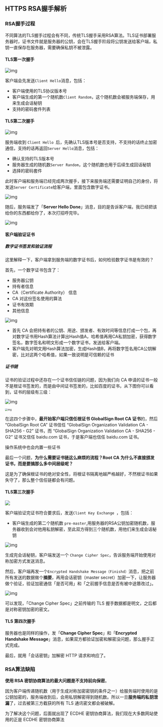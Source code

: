 ## HTTPS RSA握手解析

### RSA握手过程

不同算法的TLS握手过程会有不同，传统TLS握手采用RSA算法。TLS证书部署服务器时，证书文件就是服务器的公钥，会在TLS握手阶段将公钥发送给客户端，私钥一直保存在服务器，需要确保私钥不被泄露。

#### TLS第一次握手

![img](https://cdn.xiaolincoding.com/gh/xiaolincoder/ImageHost4@main/%E7%BD%91%E7%BB%9C/https/clienthello.png)

客户端会先发送`Client Hello`消息，包括：

+ 客户端使用的TLS协议版本号
+ 客户端生成的第一个随机数`Client Random`，这个随机数会被服务端保存，用来生成会话秘钥
+ 支持的密码套件列表

#### TLS第二次握手

![img](https://cdn.xiaolincoding.com/gh/xiaolincoder/ImageHost4@main/%E7%BD%91%E7%BB%9C/https/serverhello.png)

服务端收到 `Client Hello `后，先确认TLS版本号是否支持，不支持的话终止加密通信，支持的话再返回`Server Hello`消息，包括：

+ 确认支持的TLS版本号
+ 服务器生成的随机数`Server Random`，这个随机数也用于后续生成回话秘钥
+ 选择的密码套件

此时客户端和服务端已经完成两次握手，接下来服务端还需要证明自己的身份，将发送`Server Certificate`给客户端，里面包含数字证书。

![img](https://cdn.xiaolincoding.com/gh/xiaolincoder/ImageHost4@main/%E7%BD%91%E7%BB%9C/https/certificate.png)

随后，服务端发了「**Server Hello Done**」消息，目的是告诉客户端，我已经把该给你的东西都给你了，本次打招呼完毕。

![img](https://cdn.xiaolincoding.com/gh/xiaolincoder/ImageHost4@main/%E7%BD%91%E7%BB%9C/https/serverhellodone.png)

#### 客户端验证证书

##### 数字证书签发和验证流程

这里解释一下，客户端拿到服务端的数字证书后，如何检验数字证书是有效的？

首先，一个数字证书包含了：

+ 服务器公钥
+ 持有者信息
+ CA（Certificate Authority） 信息
+ CA 对这份签名使用的算法
+ 证书有效期
+ 其他信息

![img](https://cdn.xiaolincoding.com/gh/xiaolincoder/ImageHost4@main/%E7%BD%91%E7%BB%9C/https/%E8%AF%81%E4%B9%A6%E7%9A%84%E6%A0%A1%E9%AA%8C.png)

+ 首先 CA 会把持有者的公钥、用途、颁发者、有效时间等信息打成一个包，再对数字证书用Hash算法计算出Hash值A，哈希值再用CA私钥加密，获得数字签名，数字签名和明文形成一个数字证书，发送给客户端。
+ 客户端先对明文用Hash算法加密，生成Hash值B，再将数字签名用CA公钥解密，比对这两个哈希值，如果一致说明是可信赖的证书

##### 证书链

证书的验证过程中还存在一个证书信任链的问题，因为我们向 CA 申请的证书一般不是根证书签发的，而是由中间证书签发的，比如百度的证书，从下图你可以看到，证书的层级有三级：

![img](https://cdn.xiaolincoding.com/gh/xiaolincoder/ImageHost4@main/%E7%BD%91%E7%BB%9C/https/baidu%E8%AF%81%E4%B9%A6.png)

<img src="https://cdn.xiaolincoding.com/gh/xiaolincoder/ImageHost4@main/%E7%BD%91%E7%BB%9C/https/%E7%94%A8%E6%88%B7%E4%BF%A1%E4%BB%BB.png" alt="img" style="zoom:53%;" />

在这四个步骤中，**最开始客户端只信任根证书 GlobalSign Root CA 证书**的，然后 “GlobalSign Root CA” 证书信任 “GlobalSign Organization Validation CA - SHA256 - G2” 证书，而 “GlobalSign Organization Validation CA - SHA256 - G2” 证书又信任 baidu.com 证书，于是客户端也信任 baidu.com 证书。

操作系统中也会内置一些证书

最后一个问题，**为什么需要证书链这么麻烦的流程？Root CA 为什么不直接颁发证书，而是要搞那么多中间层级呢？**

这是为了确保根证书的绝对安全性，将根证书隔离地越严格越好，不然根证书如果失守了，那么整个信任链都会有问题。

#### TLS第三次握手

![](https://cdn.xiaolincoding.com/gh/xiaolincoder/ImageHost4@main/%E7%BD%91%E7%BB%9C/https/clietnkeyexchange.png)

客户端验证完证书符合要求后，发送`Client Key Exchange `，包括：

+ 客户端生成的第二个随机数 `pre-master`,用服务器的RSA公钥加密随机数，服务器收到会对他用私钥解密，至此双方得到三个随机数，用他们来生成会话秘钥

![img](https://cdn.xiaolincoding.com/gh/xiaolincoder/ImageHost4@main/%E7%BD%91%E7%BB%9C/https/cipherspecmessage.png)

生成完会话秘钥，客户端发送一个 `Change Cipher Spec`，告诉服务端开始使用对称加密方式发送消息。

然后，客户端再发一个`Encrypted Handshake Message（Finishd）`消息，把之前所有发送的数据做个**摘要**，再用会话密钥（master secret）加密一下，让服务器做个验证，验证加密通信「是否可用」和「之前握手信息是否有被中途篡改过」。

![img](https://cdn.xiaolincoding.com/gh/xiaolincoder/ImageHost4@main/%E7%BD%91%E7%BB%9C/https/encryptd.png)

可以发现，「Change Cipher Spec」之前传输的 TLS 握手数据都是明文，之后都是对称密钥加密的密文。

#### TLS 第四次握手

服务器也是同样的操作，发「**Change Cipher Spec**」和「**Encrypted Handshake Message**」消息，如果双方都验证加密和解密没问题，那么握手正式完成。

最后，就用「会话密钥」加解密 HTTP 请求和响应了。

### RSA算法缺陷

**使用 RSA 密钥协商算法的最大问题是不支持前向保密**。

因为客户端传递随机数（用于生成对称加密密钥的条件之一）给服务端时使用的是公钥加密的，服务端收到后，会用私钥解密得到随机数。所以一旦**服务端的私钥泄漏**了，过去被第三方截获的所有 TLS 通讯密文都会被破解。

为了解决这个问题，后面就出现了 ECDHE 密钥协商算法，我们现在大多数网站使用的正是 ECDHE 密钥协商算法